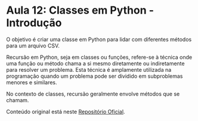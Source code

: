 # Aula 12: Classes em Python - Introdução

O objetivo é criar uma classe em Python para lidar com diferentes métodos para um arquivo CSV.

Recursão em Python, seja em classes ou funções, refere-se à técnica onde uma função ou método chama a si mesmo diretamente ou indiretamente para resolver um problema. Esta técnica é amplamente utilizada na programação quando um problema pode ser dividido em subproblemas menores e similares.

No contexto de classes, recursão geralmente envolve métodos que se chamam.

Conteúdo original está neste [Repositório Oficial](https://github.com/lvgalvao/data-engineering-roadmap/tree/main/Bootcamp%20-%20Python%20para%20dados/aula11-15).
